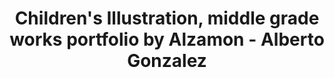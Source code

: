 ---
layout: portfolio
title: Children's Illustration, middle grade works portfolio by Alzamon - Alberto Gonzalez
blurb: Children's Books, Games, Programs...
# FB and Jekyll SEO Tag values
description: Select any image for expanded view
postlinkimage: /assets/images/bg-portfolio-home-01.jpg
# End FB and Jekyll SEO Tag values
slug: illustration
categories: 
    - homepage
    - illustration
pretty_category: Illustration
pretty_title: Illustration 
sort_number: 0
permalink: /portfolio/:slug/
images:
    - image_url: /assets/images/portfolio/illustration/Illustration_2023_rainforest_fullsize.jpg
      image_thumb: /assets/images/portfolio/illustration/illustration_2023_rainforest_thumb.jpg
      image_title: Rainforest Guardians
      image_class: width2
    - image_url: /assets/images/portfolio/illustration/illustration_2014_smallworld_fullsize.jpg
      image_thumb: /assets/images/portfolio/illustration/illustration_2014_smallworld_thumb.jpg
      image_title: Small World
    - image_url: /assets/images/portfolio/illustration/illustration_2020_righttune_fullsize.jpg
      image_thumb: /assets/images/portfolio/illustration/illustration_2020_rightttune_thumb.jpg
      image_title: Right On Tune
    # - image_url: /assets/images/portfolio/illustration/i_sunsetchase_wm2022_11_12_1500.jpg
    #   image_thumb: /assets/images/portfolio/illustration/thumb/i_sunsetchase_wm2022_11_12_thumb.jpg
    #   image_title: Sunset Chase
    #   image_class: width2
    - image_url: /assets/images/portfolio/illustration/illustration_2023_schoolprank_fullsize.jpg
      image_thumb: /assets/images/portfolio/illustration/illustration_2023_schoolprank_thumb.jpg
      image_title: School Prankster
    - image_url: /assets/images/portfolio/illustration/illustration_2023_summerfun_fullsize.jpg
      image_thumb: /assets/images/portfolio/illustration/illustration_2023_summerfun_thumb.png
      image_title: Summer Fun
    - image_url: /assets/images/portfolio/illustration/illustration_2019_idWorkshop01_fullsize.jpg
      image_thumb: /assets/images/portfolio/illustration/illustration_2019_idWorkshop01_thumb.jpg
      image_title: Slippery Slope (The Illustration Department Workshop course)
    - image_url: /assets/images/portfolio/illustration/Illustration_2023_noschool_fullsize.jpg
      image_thumb: /assets/images/portfolio/illustration/Illustration_2023_noschool_thumb.jpg
      image_title: No More School! (2023 rework of 2012 art)
    - image_url: /assets/images/portfolio/illustration/illustration_2019_kidlitclimate_fullsize.jpg
      image_thumb: /assets/images/portfolio/illustration/illustration_2019_kidlitclimate_thumb.jpg
      image_title: Illustration for Kidlit4Climate event
      # image_class: width2
    - image_url: /assets/images/portfolio/illustration/illustration_2021_danielsroom_fullsize.jpg
      image_thumb: /assets/images/portfolio/illustration/illustration_2021_danielsroom_thumb.jpg
      image_title: Daniel's Messy Room (Concept Art)
    - image_url: /assets/images/portfolio/illustration/illustration_2014_readyforadventure_fullsize.jpg
      image_thumb: /assets/images/portfolio/illustration/illustration_2014_readyforadventure_thumb.jpg
      image_title: Ready for Adventure
    - image_url: /assets/images/portfolio/illustration/Illustration_2022_racefinish_fullsize.jpg
      image_thumb: /assets/images/portfolio/illustration/Illustration_2022_racefinish_thumb.jpg
      image_title: The Race Finish
---